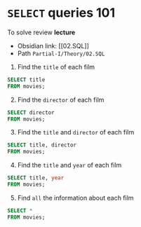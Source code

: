 # `SELECT` queries 101
To solve review **lecture**

- Obsidian link: [[02.SQL]]
- Path `Partial-I/Theory/02.SQL`

1. Find the `title` of each film

```SQL
SELECT title
FROM movies;
```

2. Find the `director` of each film

```SQL
SELECT director
FROM movies;
```

3. Find the `title` and `director` of each film

```SQL
SELECT title, director
FROM movies;
```

4. Find the `title` and `year` of each film

```SQL
SELECT title, year
FROM movies;
```

5. Find `all` the information about each film

```SQL
SELECT *
FROM movies;
```
